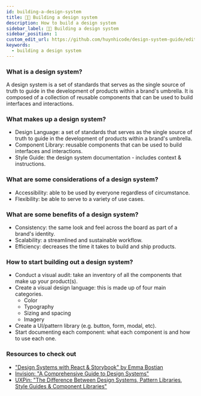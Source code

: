 ```yaml
---
id: building-a-design-system
title: 👩‍💻 Building a design system
description: How to build a design system
sidebar_label: 👩‍💻 Building a design system
sidebar_position: 1
custom_edit_url: https://github.com/huynhicode/design-system-guide/edit/main/docs/design-system-guide/building-a-design-system.md
keywords:
  - building a design system
---
```


### What is a design system?

A design system is a set of standards that serves as the single source of truth to guide in the development of products within a brand's umbrella. It is composed of a collection of reusable components that can be used to build interfaces and interactions.

### What makes up a design system?

- Design Language: a set of standards that serves as the single source of truth to guide in the development of products within a brand's umbrella.
- Component Library: reusable components that can be used to build interfaces and interactions.
- Style Guide: the design system documentation - includes context & instructions.

### What are some considerations of a design system?

- Accessibility: able to be used by everyone regardless of circumstance.
- Flexibility: be able to serve to a variety of use cases.

### What are some benefits of a design system?

- Consistency: the same look and feel across the board as part of a brand's identity.
- Scalability: a streamlined and sustainable workflow.
- Efficiency: decreases the time it takes to build and ship products.

### How to start building out a design system?

- Conduct a visual audit: take an inventory of all the components that make up your product(s).
- Create a visual design language: this is made up of four main categories.
  - Color
  - Typography
  - Sizing and spacing
  - Imagery
- Create a UI/pattern library (e.g. button, form, modal, etc).
- Start documenting each component: what each component is and how to use each one.

### Resources to check out

- ["Design Systems with React & Storybook" by Emma Bostian](https://static.frontendmasters.com/resources/2020-03-12-design-systems-storybook/design-systems-formatted.pdf)
- [Invision: "A Comprehensive Guide to Design Systems"](https://www.invisionapp.com/inside-design/guide-to-design-systems/)
- [UXPin: "The Difference Between Design Systems, Pattern Libraries, Style Guides & Component Libraries"](https://www.uxpin.com/studio/blog/design-systems-vs-pattern-libraries-vs-style-guides-whats-difference/)
